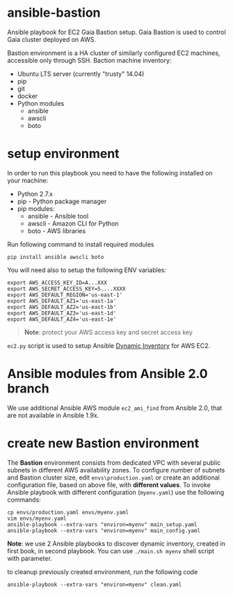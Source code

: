 # ansible-bastion
Ansible playbook for EC2 Gaia Bastion setup.
Gaia Bastion is used to control Gaia cluster deployed on AWS.

Bastion environment is a HA cluster of similarly configured EC2 machines, accessible only through SSH.
Baction machine inventory:
- Ubuntu LTS server (currently "trusty" 14.04)
- pip
- git
- docker
- Python modules
  - ansible
  - awscli
  - boto

# setup environment

In order to run this playbook you need to have the following installed on your machine:
- Python 2.7.x
- pip - Python package manager
- pip modules:
  - ansible - Ansible tool
  - awscli - Amazon CLI for Python
  - boto - AWS libraries

Run following command to install required modules
```
pip install ansible awscli boto
```

You will need also to setup the following ENV variables:
```
export AWS_ACCESS_KEY_ID=A...XXX
export AWS_SECRET_ACCESS_KEY=5....XXXX
export AWS_DEFAULT_REGION='us-east-1'
export AWS_DEFAULT_AZ1='us-east-1a'
export AWS_DEFAULT_AZ2='us-east-1b'
export AWS_DEFAULT_AZ3='us-east-1d'
export AWS_DEFAULT_AZ4='us-east-1e'

```
> **Note**: protect your AWS access key and secret access key


`ec2.py` script is used to setup Ansible [Dynamic Inventory](http://docs.ansible.com/ansible/intro_dynamic_inventory.html) for AWS EC2.

# Ansible modules from Ansible 2.0 branch

We use additional Ansible AWS module `ec2_ami_find` from Ansible 2.0, that are not available in Ansible 1.9x.

# create new Bastion environment

The **Bastion** environment consists from dedicated VPC with several public subnets in different AWS availability zones. To configure number of subnets and Bastion cluster size, edit `envs\production.yaml` or create an additional configuration file, based on above file, with **different values**.
To invoke Ansible playbook with different configuration (`myenv.yaml`) use the following commands:

```
cp envs/production.yaml envs/myenv.yaml
vim envs/myenv.yaml
ansible-playbook --extra-vars "environ=myenv" main_setup.yaml
ansible-playbook --extra-vars "environ=myenv" main_config.yaml
```

**Note**: we use 2 Ansible playbooks to discover dynamic inventory, created in first book, in second playbook. You can use `./main.sh myenv` shell script with parameter.

to cleanup previously created environment, run the following code
```
ansible-playbook --extra-vars "environ=myenv" clean.yaml
```
